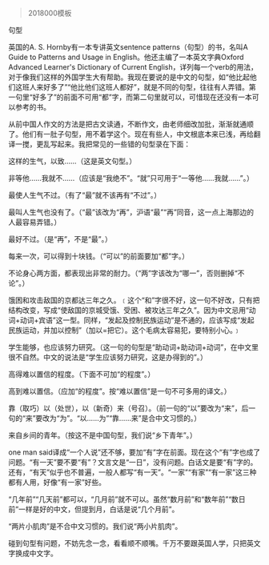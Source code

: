 # 
> 2018000模板


句型


英国的A. S. Hornby有一本专讲英文sentence patterns（句型）的书，名叫A Guide to Patterns and Usage in English。他还主编了一本英文字典Oxford Advanced Learner's Dictionary of Current English，详列每一个verb的用法，对于像我们这样的外国学生大有帮助。我现在要说的是中文的句型，如“他比起他们这班人来好多了”“他比他们这班人都好”，就是不同的句型，往往有人弄错。第一句里“好多了”的前面不可用“都”字，而第二句里就可以，可惜现在还没有一本可以参考的书。

从前中国人作文的方法是把古文读通，不断作文，由老师细改加批，渐渐就通顺了。他们有一肚子句型，用不着学这个。现在有些人，中文根底本来已浅，再给翻译一搅，更乱写起来。我把常见的一些错的句型录在下面：





这样的生气，以致……（这是英文句型。）

非等他……我就不……（应该是“我绝不”。“就”只可用于“一等他……我就……”。）

最使人生气不过。（有了“最”就不该再有“不过”。）

最叫人生气也没有了。（“最”该改为“再”，沪语“最”“再”同音，这一点上海那边的人最容易弄错。）

最好不过。（是“再”，不是“最”。）

每来一次，可以得到十块钱。（“可以”的前面要加“都”字。）

不论身心两方面，都表现出非常的耐力。（“两”字该改为“哪一”，否则删掉“不论”。）

饿困和攻击敌国的京都达三年之久。﹝这个“和”字很不好，这一句不好改，只有把结构改变，写成“使敌国的京城受饿、受困、被攻达三年之久”。因为中文忌用“动词+动词+宾语”这一型。同样，“发起及控制民族运动”是不通的，应该写成“发起民族运动，并加以控制”（加以=把它）。这个毛病太容易犯，要特别小心。﹞

学生能够，也应该努力研究。（这一句的句型是“助动词+助动词+动词”，在中文里很不自然。中文的说法是“学生应该努力研究，这是办得到的”。）

高得难以置信的程度。（下面不可加“的程度”。）

高到难以置信。（应加“的程度”。按“难以置信”是一句不可多用的译文。）

靠（取巧）以（处世），以（新奇）来（号召）。（前一句的“以”要改为“来”，后一句的“来”要改为“为”。“以……为”“靠……来”是合中文习惯的。）

来自乡间的青年。（按这不是中国句型，我们说“乡下青年”。）





one man said译成“一个人说”还不够，要加“有”字在前面。现在这个“有”字也成了问题。“有一天”要不要“有”？文言文是“一日”，没有问题。白话文是要“有”字的。还有，“有天”似乎也不普遍，一般人都写“有一天”。“一家”“有家”“有一家”这三种都有人用，好像“有一家”好些。

“几年前”“几天前”都可以，“几月前”就不可以。虽然“数月前”和“数年前”“数日前”一样是好的中文，但提到月，白话是说“几个月前”。

“两片小肌肉”是不合中文习惯的。我们说“两小片肌肉”。

碰到句型有问题，不妨先念一念，看看顺不顺嘴。千万不要跟英国人学，只把英文字换成中文字。




